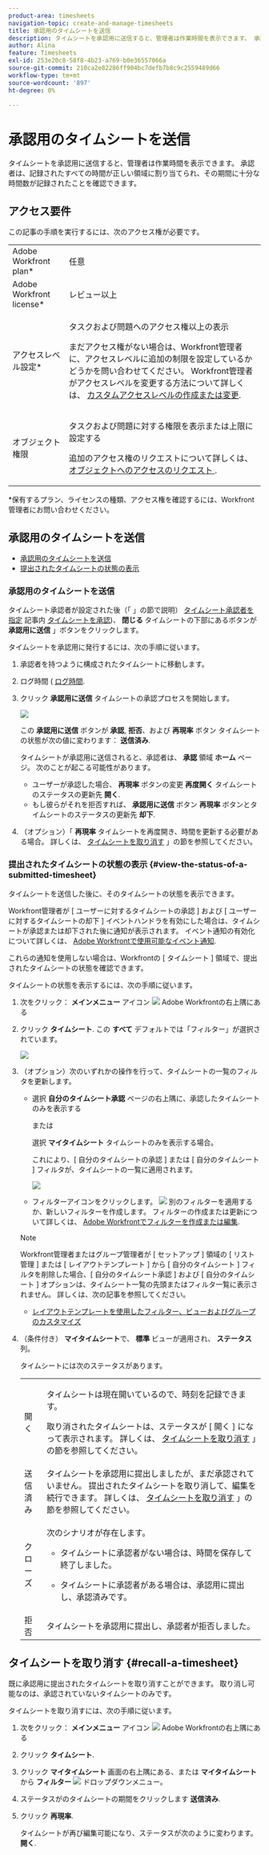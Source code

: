 ```yaml
---
product-area: timesheets
navigation-topic: create-and-manage-timesheets
title: 承認用のタイムシートを送信
description: タイムシートを承認用に送信すると、管理者は作業時間を表示できます。 承認者は、記録されたすべての時間が正しい領域に割り当てられ、その期間に十分な時間数が記録されたことを確認できます。
author: Alina
feature: Timesheets
exl-id: 253e20c8-58f8-4b23-a769-b0e36557066a
source-git-commit: 210ca2e82286ff904bc7defb7b8c9c2559489d66
workflow-type: tm+mt
source-wordcount: '897'
ht-degree: 0%

---
```


# 承認用のタイムシートを送信

タイムシートを承認用に送信すると、管理者は作業時間を表示できます。 承認者は、記録されたすべての時間が正しい領域に割り当てられ、その期間に十分な時間数が記録されたことを確認できます。

## アクセス要件

この記事の手順を実行するには、次のアクセス権が必要です。

<table style="table-layout:auto"> 
 <col> 
 <col> 
 <tbody> 
  <tr> 
   <td role="rowheader">Adobe Workfront plan*</td> 
   <td> <p>任意</p> </td> 
  </tr> 
  <tr> 
   <td role="rowheader">Adobe Workfront license*</td> 
   <td> <p>レビュー以上</p> </td> 
  </tr> 
  <tr> 
   <td role="rowheader">アクセスレベル設定*</td> 
   <td> <p>タスクおよび問題へのアクセス権以上の表示</p> <p>まだアクセス権がない場合は、Workfront管理者に、アクセスレベルに追加の制限を設定しているかどうかを問い合わせてください。 Workfront管理者がアクセスレベルを変更する方法について詳しくは、 <a href="../../administration-and-setup/add-users/configure-and-grant-access/create-modify-access-levels.md" class="MCXref xref">カスタムアクセスレベルの作成または変更</a>.</p> </td> 
  </tr> 
  <tr> 
   <td role="rowheader">オブジェクト権限</td> 
   <td> <p>タスクおよび問題に対する権限を表示または上限に設定する</p> <p>追加のアクセス権のリクエストについて詳しくは、 <a href="../../workfront-basics/grant-and-request-access-to-objects/request-access.md" class="MCXref xref">オブジェクトへのアクセスのリクエスト </a>.</p> </td> 
  </tr> 
 </tbody> 
</table>

*保有するプラン、ライセンスの種類、アクセス権を確認するには、Workfront管理者にお問い合わせください。

## 承認用のタイムシートを送信

* [承認用のタイムシートを送信](#submit-a-timesheet-for-approval)
* [提出されたタイムシートの状態の表示](#view-the-status-of-a-submitted-timesheet)

### 承認用のタイムシートを送信

タイムシート承認者が設定された後（「 」の節で説明） [タイムシート承認者を指定](../../timesheets/create-and-manage-timesheets/timesheet-approvals.md#designating-a-timesheet-approver) 記事内 [タイムシートを承認](../../timesheets/create-and-manage-timesheets/timesheet-approvals.md))、 **閉じる** タイムシートの下部にあるボタンが **承認用に送信** 」ボタンをクリックします。

タイムシートを承認用に発行するには、次の手順に従います。

1. 承認者を持つように構成されたタイムシートに移動します。
1. ログ時間 ( [ログ時間](../../timesheets/create-and-manage-timesheets/log-time.md).
1. クリック **承認用に送信** タイムシートの承認プロセスを開始します。

   ![](assets/submit-for-approval-button-on-timesheet-nwe.png)

   この **承認用に送信** ボタンが **承認**, **拒否**、および **再現率** ボタン タイムシートの状態が次の値に変わります： **送信済み**.

   タイムシートが承認用に送信されると、承認者は、 **承認** 領域 **ホーム** ページ。 次のことが起こる可能性があります。

   * ユーザーが承認した場合、 **再現率** ボタンの変更 **再度開く** タイムシートのステータスの更新先 **開く**.
   * もし彼らがそれを拒否すれば、 **承認用に送信** ボタン **再現率** ボタンとタイムシートのステータスの更新先 **却下**.

1. （オプション）「 **再現率** タイムシートを再度開き、時間を更新する必要がある場合。 詳しくは、 [タイムシートを取り消す](#recall-a-timesheet) 」の節を参照してください。

### 提出されたタイムシートの状態の表示 {#view-the-status-of-a-submitted-timesheet}

タイムシートを送信した後に、そのタイムシートの状態を表示できます。

Workfront管理者が [ ユーザーに対するタイムシートの承認 ] および [ ユーザーに対するタイムシートの却下 ] イベントハンドラを有効にした場合は、タイムシートが承認または却下された後に通知が表示されます。 イベント通知の有効化について詳しくは、 [Adobe Workfrontで使用可能なイベント通知](../../administration-and-setup/manage-workfront/emails/event-notifications-available-in-wf.md).

これらの通知を使用しない場合は、Workfrontの [ タイムシート ] 領域で、提出されたタイムシートの状態を確認できます。

タイムシートの状態を表示するには、次の手順に従います。

1. 次をクリック： **メインメニュー** アイコン ![](assets/main-menu-icon.png) Adobe Workfrontの右上隅にある
1. クリック **タイムシート**. この **すべて** デフォルトでは「フィルター」が選択されています。

   ![](assets/timesheet-list-one-timesheet-selected-nwe-350x70.png)

1. （オプション）次のいずれかの操作を行って、タイムシートの一覧のフィルタを更新します。

   * 選択 **自分のタイムシート承認** ページの右上隅に、承認したタイムシートのみを表示する

      または

      選択 **マイタイムシート** タイムシートのみを表示する場合。

      これにより、[ 自分のタイムシートの承認 ] または [ 自分のタイムシート ] フィルタが、タイムシートの一覧に適用されます。

      ![](assets/my-timesheet-approvals-my-timesheets-pills-on-timesheets-list-nwe-350x58.png)

   * フィルターアイコンをクリックします。 ![](assets/filter-nwepng.png) 別のフィルターを適用するか、新しいフィルターを作成します。 フィルターの作成または更新について詳しくは、 [Adobe Workfrontでフィルターを作成または編集](../../reports-and-dashboards/reports/reporting-elements/create-filters.md).
   >[!NOTE]
   >
   >Workfront管理者またはグループ管理者が [ セットアップ ] 領域の [ リスト管理 ] または [ レイアウトテンプレート ] から [ 自分のタイムシート ] フィルタを削除した場合、[ 自分のタイムシート承認 ] および [ 自分のタイムシート ] オプションは、タイムシート一覧の先頭またはフィルタ一覧に表示されません。 詳しくは、次の記事を参照してください。
   >
   >   
   >   
   >   * [レイアウトテンプレートを使用したフィルター、ビューおよびグループのカスタマイズ](../../administration-and-setup/customize-workfront/use-layout-templates/customize-fvg-list-controls-layout-template.md)


1. （条件付き） **マイタイムシート**&#x200B;で、 **標準** ビューが適用され、 **ステータス** 列。

   タイムシートには次のステータスがあります。

   <table style="table-layout:auto"> 
    <col> 
    <col> 
    <tbody> 
     <tr> 
      <td role="rowheader">開く</td> 
      <td> <p>タイムシートは現在開いているので、時刻を記録できます。 </p> <p>取り消されたタイムシートは、ステータスが [ 開く ] になって表示されます。 詳しくは、 <a href="#recall-a-timesheet" class="MCXref xref">タイムシートを取り消す</a> 」の節を参照してください。 </p> </td> 
     </tr> 
     <tr> 
      <td role="rowheader">送信済み</td> 
      <td>タイムシートを承認用に提出しましたが、まだ承認されていません。 提出されたタイムシートを取り消して、編集を続行できます。 詳しくは、 <a href="#recall-a-timesheet" class="MCXref xref">タイムシートを取り消す</a> 」の節を参照してください。 </td> 
     </tr> 
     <tr> 
      <td role="rowheader">クローズ</td> 
      <td> <p>次のシナリオが存在します。</p> 
       <ul> 
        <li> <p>タイムシートに承認者がない場合は、時間を保存して終了しました。</p> </li> 
        <li> <p>タイムシートに承認者がある場合は、承認用に提出し、承認済みです。</p> </li> 
       </ul> </td> 
     </tr> 
     <tr> 
      <td role="rowheader">拒否</td> 
      <td>タイムシートを承認用に提出し、承認者が拒否しました。</td> 
     </tr> 
    </tbody> 
   </table>

## タイムシートを取り消す {#recall-a-timesheet}

既に承認用に提出されたタイムシートを取り消すことができます。 取り消し可能なのは、承認されていないタイムシートのみです。

タイムシートを取り消すには、次の手順に従います。

1. 次をクリック： **メインメニュー** アイコン ![](assets/main-menu-icon.png) Adobe Workfrontの右上隅にある

1. クリック **タイムシート**.
1. クリック **マイタイムシート** 画面の右上隅にある、または **マイタイムシート** から **フィルター** ![](assets/filter-nwepng.png) ドロップダウンメニュー。
1. ステータスがのタイムシートの期間をクリックします **送信済み**.
1. クリック **再現率**.

   タイムシートが再び編集可能になり、ステータスが次のように変わります。 **開く**.
